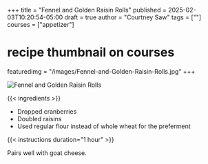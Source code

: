 +++
title = "Fennel and Golden Raisin Rolls"
published = 2025-02-03T10:20:54-05:00
draft = true
author = "Courtney Saw"
tags = [""]
courses = ["appetizer"]
# recipe thumbnail on courses
featuredimg = "/images/Fennel-and-Golden-Raisin-Rolls.jpg"
+++

<!-- image used on the recipe schema -->
![Fennel and Golden Raisin Rolls](/images/Fennel-and-Golden-Raisin-Rolls.jpg)

{{< ingredients >}}

* Dropped cranberries
* Doubled raisins
* Used regular flour instead of whole wheat for the preferment


{{< instructions duration="1 hour" >}}

Pairs well with goat cheese.

